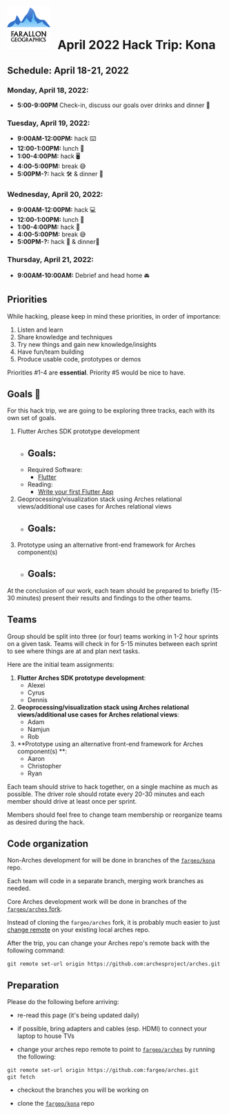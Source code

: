 # <img src="img/fargeo.png" style="width: 100px; margin-right:10px;"/> April 2022 Hack Trip: Kona

## Schedule: April 18-21, 2022

### Monday, April 18, 2022:
- **5:00-9:00PM** Check-in, discuss our goals over drinks and dinner 🍺

### Tuesday, April 19, 2022:
- **9:00AM-12:00PM:** hack ⌨️
- **12:00-1:00PM:** lunch 🍴
- **1:00-4:00PM:** hack 🖥
- **4:00-5:00PM:** break 😅
- **5:00PM-?:** hack 🛠 & dinner 🍴

### Wednesday, April 20, 2022:
- **9:00AM-12:00PM:** hack 💻
- **12:00-1:00PM:** lunch 🍴
- **1:00-4:00PM:** hack 📱
- **4:00-5:00PM:** break 😅
- **5:00PM-?:** hack 🤘 & dinner🍴

### Thursday, April 21, 2022:
- **9:00AM-10:00AM:** Debrief and head home 🚘

## Priorities

While hacking, please keep in mind these priorities, in order of importance:

1. Listen and learn
2. Share knowledge and techniques
3. Try new things and gain new knowledge/insights
4. Have fun/team building
5. Produce usable code, prototypes or demos

Priorities #1-4 are **essential**.  Priority #5 would be nice to have.

## Goals 💯

For this hack trip, we are going to be exploring three tracks, each with its own set of goals.
1. Flutter Arches SDK prototype development
    - Goals:
        - 
    - Required Software:
        - [Flutter](https://flutter.dev/docs/get-started/install)
    - Reading:
        - [Write your first Flutter App](https://flutter.dev/docs/get-started/codelab)
2. Geoprocessing/visualization stack using Arches relational views/additional use cases for Arches relational views
    - Goals:
        - 
3. Prototype using an alternative front-end framework for Arches component(s) 
    - Goals:
        - 

At the conclusion of our work, each team should be prepared to briefly (15-30 minutes) present their results and findings to the other teams.

## Teams

Group should be split into three (or four) teams working in 1-2 hour sprints on a given task. Teams will check in for 5-15 minutes between each sprint to see where things are at and plan next tasks.

Here are the initial team assignments:

1. **Flutter Arches SDK prototype development**:
    - Alexei
    - Cyrus
    - Dennis
2. **Geoprocessing/visualization stack using Arches relational views/additional use cases for Arches relational views**:
    - Adam
    - Namjun
    - Rob
3. **Prototype using an alternative front-end framework for Arches component(s) **:
    - Aaron
    - Christopher
    - Ryan

Each team should strive to hack together, on a single machine as much as possible.  The driver role should rotate every 20-30 minutes and each member should drive at least once per sprint.

Members should feel free to change team membership or reorganize teams as desired during the hack.

## Code organization

Non-Arches development for will be done in branches of the [`fargeo/kona`](https://github.com/fargeo/kona) repo.

Each team will code in a separate branch, merging work branches as needed.

Core Arches development work will be done in branches of the [`fargeo/arches` fork](https://github.com/fargeo/arches).

Instead of cloning the `fargeo/arches` fork, it is probably much easier to just [change remote](#preparation) on your existing local arches repo.

After the trip, you can change your Arches repo's remote back with the following command:
```
git remote set-url origin https://github.com:archesproject/arches.git
```

## Preparation

Please do the following before arriving:

- re-read this page (it's being updated daily)
- if possible, bring adapters and cables (esp. HDMI) to connect your laptop to house TVs

- change your arches repo remote to point to [`fargeo/arches`](https://github.com/fargeo/arches) by running the following:
```
git remote set-url origin https://github.com:fargeo/arches.git
git fetch
```

- checkout the branches you will be working on

- clone the [`fargeo/kona`](https://github.com/fargeo/kona) repo
